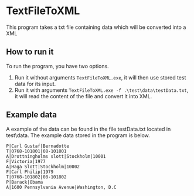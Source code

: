 # TextFileToXML
This program takes a txt file containing data which will be converted into a XML

## How to run it
To run the program, you have two options.
  1. Run it without arguments `TextFileToXML.exe`, it will then use stored test data for its input.
  2. Run it with arguments `TextFileToXML.exe -f .\test\data\testData.txt`, it will read the content of the file and convert it into XML.
  
## Example data
A example of the data can be found in the file testData.txt located in test\data.
The example data stored in the program is below.
```
P|Carl Gustaf|Bernadotte
T|0768-101801|08-101801
A|Drottningholms slott|Stockholm|10001
F|Victoria|1977
A|Haga Slott|Stockholm|10002
F|Carl Philip|1979
T|0768-101802|08-101802
P|Barack|Obama
A|1600 Pennsylvania Avenue|Washington, D.C
```
